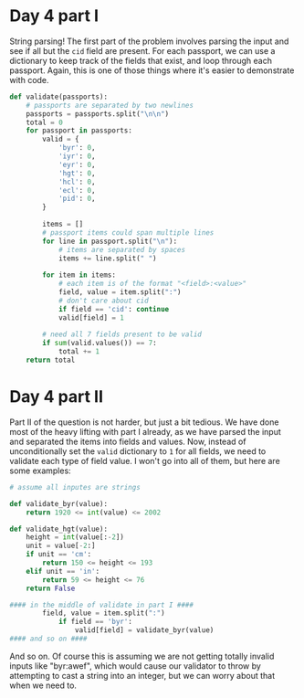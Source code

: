 # Day 4 part I

String parsing! The first part of the problem involves parsing the input and see if all but the `cid` field are present. For each passport, we can use a dictionary to keep track of the fields that exist, and loop through each passport. Again, this is one of those things where it's easier to demonstrate with code.

```python
def validate(passports):
    # passports are separated by two newlines
    passports = passports.split("\n\n")
    total = 0
    for passport in passports:
        valid = {
            'byr': 0,
            'iyr': 0,
            'eyr': 0,
            'hgt': 0,
            'hcl': 0,
            'ecl': 0,
            'pid': 0,
        }
        
        items = []
        # passport items could span multiple lines
        for line in passport.split("\n"):
            # items are separated by spaces
            items += line.split(" ")
        
        for item in items:
            # each item is of the format "<field>:<value>"
            field, value = item.split(":")
            # don't care about cid
            if field == 'cid': continue
            valid[field] = 1
        
        # need all 7 fields present to be valid
        if sum(valid.values()) == 7:
            total += 1
    return total
```

# Day 4 part II

Part II of the question is not harder, but just a bit tedious. We have done most of the heavy lifting with part I already, as we have parsed the input and separated the items into fields and values. Now, instead of unconditionally set the `valid` dictionary to `1` for all fields, we need to validate each type of field value. I won't go into all of them, but here are some examples:
```python
# assume all inputes are strings

def validate_byr(value):
    return 1920 <= int(value) <= 2002

def validate_hgt(value):
    height = int(value[:-2])
    unit = value[-2:]
    if unit == 'cm':
        return 150 <= height <= 193
    elif unit == 'in':
        return 59 <= height <= 76
    return False

#### in the middle of validate in part I ####
        field, value = item.split(":")
            if field == 'byr': 
                valid[field] = validate_byr(value)
#### and so on ####
```
And so on. Of course this is assuming we are not getting totally invalid inputs like "byr:awef", which would cause our validator to throw by attempting to cast a string into an integer, but we can worry about that when we need to. 
